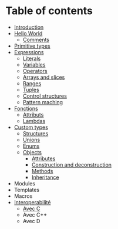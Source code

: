 # Table of contents

* [Introduction](README.md)
* [Hello World](hello-world/README.md)
  * [Comments](hello-world/commentaires.md)
* [Primitive types](types-primitifs.md)
* [Expressions](expressions/README.md)
  * [Literals](expressions/literaux.md)
  * [Variables](expressions/variables.md)
  * [Operators](expressions/operateurs.md)
  * [Arrays and slices](expressions/arrays.md)
  * [Ranges](expressions/ranges.md)
  * [Tuples](expressions/tuples.md)
  * [Control structures](expressions/structures-de-controle.md)
  * [Pattern maching](expressions/pattern_matching.md)
* [Fonctions](fonctions/main.md)
  * [Attributs](fonctions/attributs.md)
  * [Lambdas](fonctions/lambdas.md)
* [Custom types](types-personnalises/main.md)
  * [Structures](types-personnalises/structures.md)
  * [Unions](types-personnalises/unions.md)
  * [Enums](types-personnalises/enums.md)
  * [Objects](types-personnalises/objects.md)
	* [Attributes](types-personnalises/objects/attrs.md)
	* [Construction and deconstruction](types-personnalises/objects/constrs.md)
	* [Methods](types-personnalises/objects/methods.md)
	* [Inheritance](types-personnalises/objects/inher.md)
* Modules
* Templates
* Macros
* [Interoperabilité](interoperabilite/README.md)
  * [Avec C](interoperabilite/avec-c.md)
  * Avec C++
  * Avec D

